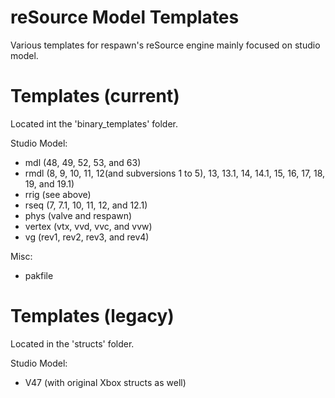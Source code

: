 # reSource Model Templates
Various templates for respawn's reSource engine mainly focused on studio model.

# Templates (current)
Located int the 'binary_templates' folder.

Studio Model:
  - mdl (48, 49, 52, 53, and 63)
  - rmdl (8, 9, 10, 11, 12(and subversions 1 to 5), 13, 13.1, 14, 14.1, 15, 16, 17, 18, 19, and 19.1)
  - rrig (see above)
  - rseq (7, 7.1, 10, 11, 12, and 12.1)
  - phys (valve and respawn)
  - vertex (vtx, vvd, vvc, and vvw)
  - vg (rev1, rev2, rev3, and rev4)

Misc:
  - pakfile

# Templates (legacy)
Located in the 'structs' folder.

Studio Model:
  - V47 (with original Xbox structs as well)
